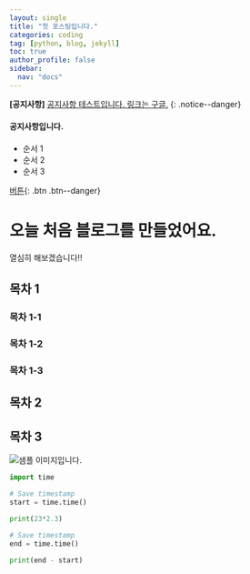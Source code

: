 ```yaml
---
layout: single
title: "첫 포스팅입니다."
categories: coding
tag: [python, blog, jekyll]
toc: true
author_profile: false
sidebar:
  nav: "docs"
---
```


**[공지사항]** [공지사항 테스트입니다. 링크는 구글.](https://www.google.com/)
{: .notice--danger}

<div class="notice--success">
<h4>공지사항입니다.</h4>
<ul>
  <li>순서 1</li>
  <li>순서 2</li>
  <li>순서 3</li>
</ul>
</div>

[버튼](https://www.google.com/){: .btn .btn--danger}

# 오늘 처음 블로그를 만들었어요.
열심히 해보겠습니다!!

## 목차 1
### 목차 1-1
### 목차 1-2
### 목차 1-3
## 목차 2
## 목차 3


![샘플 이미지입니다.](../../images/2025-01-06-first/test_image.jpg)

```python
import time

# Save timestamp
start = time.time()

print(23*2.3)

# Save timestamp
end = time.time()

print(end - start)
```